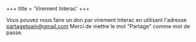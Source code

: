 +++
title = 'Virement Interac'
+++

Vous pouvez nous faire un don par virement Interac en utilisant l'adresse partagetpain@gmail.com Merci de mettre le mot "Partage" comme mot de passe.